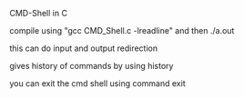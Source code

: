 CMD-Shell in C

compile using "gcc CMD_Shell.c -lreadline" and then ./a.out

this can do input and output redirection 

gives history of commands by using history 

you can exit the cmd shell using command exit 

